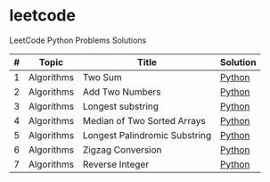 # leetcode
LeetCode Python Problems Solutions

| #   | Topic | Title             | Solution |
|-----|-------|-------------------|----------|
| 1   | Algorithms | Two Sum           | [Python](./algorithms/0001_two_sum.py) | 
| 2   | Algorithms | Add Two Numbers   | [Python](./algorithms/0002_add_two_numbers.py) |
| 3   | Algorithms | Longest substring | [Python](./algorithms/0003_longest_substring_without_repeating_characters.py) |
| 4   | Algorithms | Median of Two Sorted Arrays | [Python](./algorithms/0004_median_of_two_sorted_arrays.py) |
| 5   | Algorithms | Longest Palindromic Substring | [Python](./algorithms/0005_longest_palindromic_substring.py) |
| 6   | Algorithms | Zigzag Conversion | [Python](./algorithms/0006_zigzag_conversion.py) |
| 7   | Algorithms | Reverse Integer | [Python](./algorithms/0007_reverse_integer.py) |
